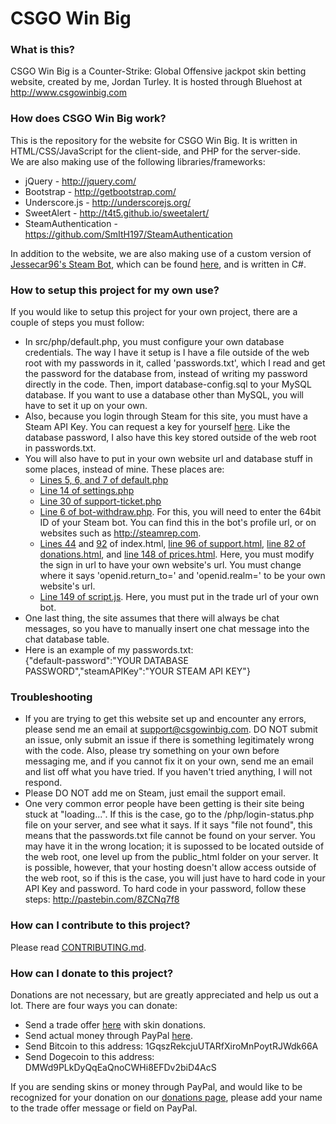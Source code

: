 # CSGO Win Big

### What is this?
CSGO Win Big is a Counter-Strike: Global Offensive jackpot skin betting website, created by me, Jordan Turley. It is hosted through Bluehost at http://www.csgowinbig.com

### How does CSGO Win Big work?
This is the repository for the website for CSGO Win Big. It is written in HTML/CSS/JavaScript for the client-side, and PHP for the server-side.  
We are also making use of the following libraries/frameworks:
* jQuery - http://jquery.com/
* Bootstrap - http://getbootstrap.com/
* Underscore.js - http://underscorejs.org/
* SweetAlert - http://t4t5.github.io/sweetalert/
* SteamAuthentication - https://github.com/SmItH197/SteamAuthentication

In addition to the website, we are also making use of a custom version of [Jessecar96's Steam Bot](https://github.com/Jessecar96/SteamBot), which can be found [here](https://github.com/ztizzlegaming/SteamBot), and is written in C#.

### How to setup this project for my own use?
If you would like to setup this project for your own project, there are a couple of steps you must follow:

* In src/php/default.php, you must configure your own database credentials. The way I have it setup is I have a file outside of the web root with my passwords in it, called 'passwords.txt', which I read and get the password for the database from, instead of writing my password directly in the code. Then, import database-config.sql to your MySQL database.  If you want to use a database other than MySQL, you will have to set it up on your own.
* Also, because you login through Steam for this site, you must have a Steam API Key. You can request a key for yourself [here](https://steamcommunity.com/dev/apikey). Like the database password, I also have this key stored outside of the web root in passwords.txt.
* You will also have to put in your own website url and database stuff in some places, instead of mine. These places are:
  * [Lines 5, 6, and 7 of default.php](https://github.com/ztizzlegaming/CSGOWinBig/blob/master/src/php/default.php#L5)
  * [Line 14 of settings.php](https://github.com/ztizzlegaming/CSGOWinBig/blob/master/src/php/SteamAuthentication/steamauth/settings.php#L14)
  * [Line 30 of support-ticket.php](https://github.com/ztizzlegaming/CSGOWinBig/blob/master/src/php/support-ticket.php#L30)
  * [Line 6 of bot-withdraw.php](https://github.com/ztizzlegaming/CSGOWinBig/blob/master/src/php/bot-withdraw.php#L6). For this, you will need to enter the 64bit ID of your Steam bot. You can find this in the bot's profile url, or on websites such as http://steamrep.com.
  * [Lines 44](https://github.com/ztizzlegaming/CSGOWinBig/blob/master/src/index.html#L44) and [92](https://github.com/ztizzlegaming/CSGOWinBig/blob/master/src/index.html#L92) of index.html, [line 96 of support.html](https://github.com/ztizzlegaming/CSGOWinBig/blob/master/src/support.html#L96), [line 82 of donations.html](https://github.com/ztizzlegaming/CSGOWinBig/blob/master/src/donations.html#L82), and [line 148 of prices.html](https://github.com/ztizzlegaming/CSGOWinBig/blob/master/src/prices.html#L148). Here, you must modify the sign in url to have your own website's url. You must change where it says 'openid.return_to=' and 'openid.realm=' to be your own website's url.
  * [Line 149 of script.js](https://github.com/ztizzlegaming/CSGOWinBig/blob/master/src/script.js#L149). Here, you must put in the trade url of your own bot.
* One last thing, the site assumes that there will always be chat messages, so you have to manually insert one chat message into the chat database table.
* Here is an example of my passwords.txt:  
{"default-password":"YOUR DATABASE PASSWORD","steamAPIKey":"YOUR STEAM API KEY"}

### Troubleshooting
* If you are trying to get this website set up and encounter any errors, please send me an email at support@csgowinbig.com. DO NOT submit an issue, only submit an issue if there is something legitimately wrong with the code. Also, please try something on your own before messaging me, and if you cannot fix it on your own, send me an email and list off what you have tried. If you haven't tried anything, I will not respond.
* Please DO NOT add me on Steam, just email the support email.
* One very common error people have been getting is their site being stuck at "loading...". If this is the case, go to the /php/login-status.php file on your server, and see what it says. If it says "file not found", this means that the passwords.txt file cannot be found on your server. You may have it in the wrong location; it is supossed to be located outside of the web root, one level up from the public_html folder on your server. It is possible, however, that your hosting doesn't allow access outside of the web root, so if this is the case, you will just have to hard code in your API Key and password. To hard code in your password, follow these steps: http://pastebin.com/8ZCNq7f8

### How can I contribute to this project?
Please read [CONTRIBUTING.md](https://github.com/ztizzlegaming/csgo-win-big/blob/master/CONTRIBUTING.md).

### How can I donate to this project?
Donations are not necessary, but are greatly appreciated and help us out a lot. There are four ways you can donate:
* Send a trade offer [here](https://steamcommunity.com/tradeoffer/new/?partner=60354605&token=gxN5u_IK) with skin donations.
* Send actual money through PayPal  [here](https://www.paypal.com/cgi-bin/webscr?cmd=_s-xclick&hosted_button_id=SKL49QJVZGKXC).
* Send Bitcoin to this address: 1GqszRekcjuUTARfXiroMnPoytRJWdk66A
* Send Dogecoin to this address: DMWd9PLkDyQqEaQnoCWHi8EFDv2biD4AcS

If you are sending skins or money through PayPal, and would like to be recognized for your donation on our [donations page](http://www.csgowinbig.com/donations.html), please add your name to the trade offer message or field on PayPal. 
